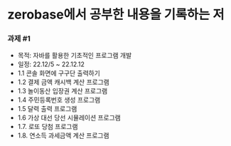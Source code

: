 # zerobase에서 공부한 내용을 기록하는 저

### 과제 #1 
  - 목적: 자바를 활용한 기초적인 프로그램 개발
  - 일정: 22.12/5 ~ 22.12.12
  - 1.1 콘솔 화면에 구구단 출력하기
  - 1.2 결제 금액 캐시백 계산 프로그램
  - 1.3 놀이동산 입장권 계산 프로그램
  - 1.4 주민등록번호 생성 프로그램
  - 1.5 달력 출력 프로그램
  - 1.6 가상 대선 당선 시뮬레이션 프로그램
  - 1.7. 로또 당첨 프로그램
  - 1.8. 연소득 과세금액 계산 프로그램